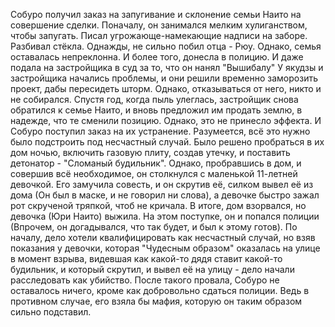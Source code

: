 Собуро получил заказ на запугивание и склонение семьи Наито на совершение сделки. Поначалу, он занимался мелким хулиганством, чтобы запугать. 
Писал угрожающе-намекающие надписи на заборе. Разбивал стёкла. Однажды, не сильно побил отца - Рюу. 
Однако, семья оставалась непреклонна. И более того, донесла в полицию. И даже подала на застройщика в суд за то, что он нанял "Вышибалу"
У якудзы и застройщика начались проблемы, и они решили временно заморозить проект, дабы пересидеть шторм. Однако, отказываться от него, никто и не собирался. 
Спустя год, когда пыль улеглась, застройщик снова обратился к семье Наито, и вновь предложил им продать землю, в надежде, что те сменили позицию. Однако, это не принесло эффекта. И Собуро поступил заказ на их устранение. Разумеется, всё это нужно было подстроить под несчастный случай. 
Было решено пробраться в их дом ночью, включить газовую плиту, создав утечку, и поставить детонатор - "Сломаный будильник". 
Однако, пробравшись в дом, и совершив всё необходимое, он столкнулся с маленькой 11-летней девочкой. Его замучила совесть, и он скрутив её, силком вывел её из дома (Он был в маске, и не говорил ни слова), а девочке быстро зажал рот скрученой тряпкой, чтоб не кричала. В итоге, дом взорвался, но девочка (Юри Наито) выжила. На этом поступке, он и попался полиции (Впрочем, он догадывался, что так будет, и был к этому готов). По началу, дело хотели квалифицировать как несчастный случай, но взяв показания у девочки, которая "Чудесным образом" оказалась на улице в момент взрыва, видевшая как какой-то дядя ставит какой-то будильник, и который скрутил, и вывел её на улицу - дело начали расследовать как убийство. После такого провала, Собуро не оставалось ничего, кроме как добровольно сдаться полиции. Ведь в противном случае, его взяла бы мафия, которую он таким образом сильно подставил. 